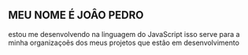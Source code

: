 ## MEU NOME É JOÂO PEDRO
estou me desenvolvendo na linguagem do JavaScript
isso serve para a minha organizaçoẽs dos meus projetos que estão em desenvolvimento
